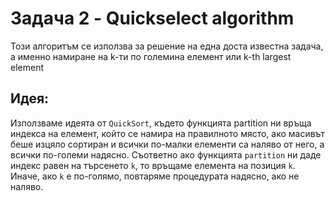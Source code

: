 # Задача 2 - Quickselect algorithm

Този алгоритъм се използва за решение на една доста известна задача, а именно намиране на k-ти по големина елемент или k-th largest element

## Идея:

Използваме идеята от `QuickSort`, където функцията partition ни връща индекса на елемент, който се намира на правилното място, ако масивът беше изцяло сортиран и всички по-малки елементи са наляво от него, а всички по-големи надясно.
Съответно ако функцията `partition` ни даде индекс равен на търсенето `k`, то връщаме елемента на позиция `k`. Иначе, ако `k` е по-голямо, повтаряме процедурата надясно, ако не наляво. 
